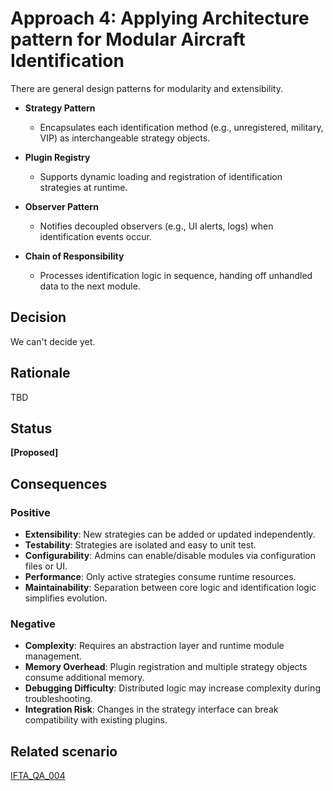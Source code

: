 # **Approach 4: Applying Architecture pattern for Modular Aircraft Identification**

There are general design patterns for modularity and extensibility.

* **Strategy Pattern**

  * Encapsulates each identification method (e.g., unregistered, military, VIP) as interchangeable strategy objects.

* **Plugin Registry**

  * Supports dynamic loading and registration of identification strategies at runtime.

* **Observer Pattern**

  * Notifies decoupled observers (e.g., UI alerts, logs) when identification events occur.

* **Chain of Responsibility**

  * Processes identification logic in sequence, handing off unhandled data to the next module.

## **Decision**

We can't decide yet.

## **Rationale**

TBD

## **Status**

**\[Proposed]**

## **Consequences**

### **Positive**

* **Extensibility**: New strategies can be added or updated independently.
* **Testability**: Strategies are isolated and easy to unit test.
* **Configurability**: Admins can enable/disable modules via configuration files or UI.
* **Performance**: Only active strategies consume runtime resources.
* **Maintainability**: Separation between core logic and identification logic simplifies evolution.

### **Negative**

* **Complexity**: Requires an abstraction layer and runtime module management.
* **Memory Overhead**: Plugin registration and multiple strategy objects consume additional memory.
* **Debugging Difficulty**: Distributed logic may increase complexity during troubleshooting.
* **Integration Risk**: Changes in the strategy interface can break compatibility with existing plugins.

## Related scenario

[IFTA_QA_004](../2-ArchitecturalDrivers.md#ifta_qa_004)
